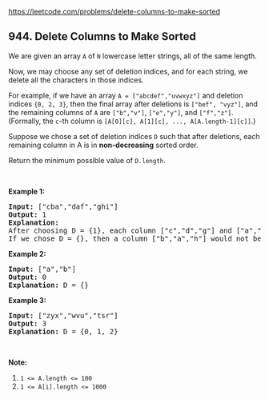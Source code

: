 https://leetcode.com/problems/delete-columns-to-make-sorted

## 944. Delete Columns to Make Sorted

<div><p>We are given an array <code>A</code> of <code>N</code> lowercase letter strings, all of the same length.</p>
<p>Now, we may choose any set of deletion indices, and for each string, we delete all the characters in those indices.</p>
<p>For example, if we have an array <code>A = ["</code><code>abcdef</code><code>","uvwxyz"]</code> and deletion indices <code>{0, 2, 3}</code>, then the final array after deletions is <code>["bef", "vyz"]</code>, and the remaining columns of <code>A</code> are <code>["b"</code><code>,"</code><code>v"]</code>, <code>["e","y"]</code>, and <code>["f","z"]</code>.  (Formally, the <code>c</code>-th column is <code>[A[0][c], A[1][c], ..., A[A.length-1][c]]</code>.)</p>
<p>Suppose we chose a set of deletion indices <code>D</code> such that after deletions, each remaining column in A is in <strong>non-decreasing</strong> sorted order.</p>
<p>Return the minimum possible value of <code>D.length</code>.</p>
<p> </p>
<div>
<p><strong>Example 1:</strong></p>
<pre><strong>Input: </strong><span id="example-input-1-1">["cba","daf","ghi"]</span>
<strong>Output: </strong><span id="example-output-1">1</span>
<strong>Explanation: </strong>
After choosing D = {1}, each column ["c","d","g"] and ["a","f","i"] are in non-decreasing sorted order.
If we chose D = {}, then a column ["b","a","h"] would not be in non-decreasing sorted order.
</pre>
<div>
<p><strong>Example 2:</strong></p>
<pre><strong>Input: </strong><span id="example-input-2-1">["a","b"]</span>
<strong>Output: </strong><span id="example-output-2">0</span>
<strong>Explanation: </strong>D = {}
</pre>
<div>
<p><strong>Example 3:</strong></p>
<pre><strong>Input: </strong><span id="example-input-3-1">["zyx","wvu","tsr"]</span>
<strong>Output: </strong><span id="example-output-3">3</span>
<strong>Explanation: </strong>D = {0, 1, 2}
</pre>
<p> </p>
<p><strong><span>Note:</span></strong></p>
<ol>
<li><code>1 &lt;= A.length &lt;= 100</code></li>
<li><code>1 &lt;= A[i].length &lt;= 1000</code></li>
</ol>
</div>
</div>
</div>
</div>
